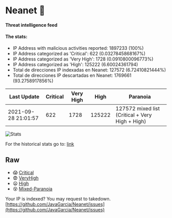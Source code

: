 # Neanet :hocho:
#### Threat intelligence feed
#### The stats:

- IP Address with malicious activities reported: 1897233 (100%)
- IP Address categorized as 'Critical':  622 (0.0327845868167%)
- IP Address categorized as 'Very High':  1728 (0.0910800096773%)
- IP Address categorized as 'High':  125222 (6.60024361794)
- Total de direcciones IP indexadas en Neanet:  127572 (6.72410821444%)
- Total de direcciones IP descartadas en Neanet:  1769661 (93.2758917856%)

| Last Update | Critical | Very High | High | Paranoia |
| --- | --- | --- | --- | --- |
| 2021-09-28 21:01:57 | 622 | 1728 | 125222 | 127572 mixed list (Critical + Very High + High)|

![Stats](https://docs.google.com/spreadsheets/d/e/2PACX-1vSnaNMIXVabIpDJjufMlzH7poXnshF3mgd8Is1g9ytUEzVsP5my4Trn8f-xkoLLQ38xpL3HtmUexLo6/pubchart?oid=501124687&format=image)

For the historical stats go to: [link](/stats.csv)
## Raw
- :scream: [Critical](https://raw.githubusercontent.com/JavaGarcia/Neanet/master/blacklists/neanet_critical.txt)
- :fearful: [VeryHigh](https://raw.githubusercontent.com/JavaGarcia/Neanet/master/blacklists/neanet_veryHigh.txtt)
- :frowning: [High](https://raw.githubusercontent.com/JavaGarcia/Neanet/master/blacklists/neanet_high.txt)
- :dizzy_face: [Mixed-Paranoia](https://raw.githubusercontent.com/JavaGarcia/Neanet/master/blacklists/neanet_all.txt)


Your IP is indexed? You may request to takedown. [https://github.com/JavaGarcia/Neanet/issues](https://github.com/JavaGarcia/Neanet/issues)





































































































































































































































































































































































































































































































































































































































































































































































































































































































































































































































































































































































































































































































































































































































































































































































































































































































































































































































































































































































































































































































































































































































































































































































































































































































































































































































































































































































































































































































































































































































































































































































































































































































































































































































































































































































































































































































































































































































































































































































































































































































































































































































































































































































































































































































































































































































































































































































































































































































































































































































































































































































































































































































































































































































































































































































































































































































































































































































































































































































































































































































































































































































































































































































































































































































































































































































































































































































































































































































































































































































































































































































































































































































































































































































































































































































































































































































































































































































































































































































































































































































































































































































































































































































































































































































































































































































































































































































































































































































































































































































































































































































































































































































